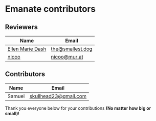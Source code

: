 # Emanate contributors

## Reviewers

| Name               | Email              |
|--------------------|--------------------|
| [Ellen Marie Dash] | <the@smallest.dog> |
| [nicoo]            | <nicoo@mur.at>     |

[Ellen Marie Dash]: https://github.com/duckinator
[nicoo]: https://github.com/nbraud


## Contributors

| Name   | Email                   |
|--------|-------------------------|
| Samuel | <skullhead23@gmail.com> |

Thank you everyone below for your contributions **(No matter how big or small)!**
